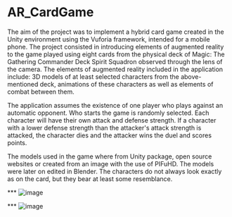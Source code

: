 # AR_CardGame

The aim of the project was to implement a hybrid card game created in the Unity environment using the Vuforia framework, intended for a mobile phone. The project consisted in introducing elements of augmented reality to the game played using eight cards from the physical deck of Magic: The Gathering Commander Deck Spirit Squadron observed through the lens of the camera. The elements of augmented reality included in the application include: 3D models of at least selected characters from the above-mentioned deck, animations of these characters as well as elements of combat between them.

The application assumes the existence of one player who plays against an automatic opponent. Who starts the game is randomly selected. Each character will have their own attack and defense strength. If a character with a lower defense strength than the attacker's attack strength is attacked, the character dies and the attacker wins the duel and scores points.

The models used in the game where from Unity package, open source websites or created from an image with the use of PIFuHD. The models were later on edited in Blender. The characters do not always look exactly as on the card, but they bear at least some resemblance.


*** ![image](https://github.com/AleksandraRuminska/AR_CardGame/assets/83085295/1c7124d0-2629-4f39-ac1a-16b192e4d80d)

*** ![image](https://github.com/AleksandraRuminska/AR_CardGame/assets/83085295/98d17324-cd21-4460-80c7-05fb816def6c)

